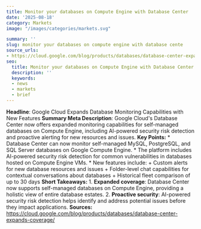 ```yaml
---
title: Monitor your databases on Compute Engine with Database Center
date: '2025-08-18'
category: Marketsimage: "/images/categories/markets.svg"

summary: ''
slug: monitor your databases on compute engine with database cente
source_urls:
- https://cloud.google.com/blog/products/databases/database-center-expands-coverage/
seo:
  title: Monitor your databases on Compute Engine with Database Center | Hash n Hedge
  description: ''
  keywords:
  - news
  - markets
  - brief
---
```


**Headline**: Google Cloud Expands Database Monitoring Capabilities with New Features  **Summary Meta Description**: Google Cloud's Database Center now offers expanded monitoring capabilities for self-managed databases on Compute Engine, including AI-powered security risk detection and proactive alerting for new resources and issues.  **Key Points:**  * Database Center can now monitor self-managed MySQL, PostgreSQL, and SQL Server databases on Google Compute Engine. * The platform includes AI-powered security risk detection for common vulnerabilities in databases hosted on Compute Engine VMs. * New features include: 	+ Custom alerts for new database resources and issues 	+ Folder-level chat capabilities for contextual conversations about databases 	+ Historical fleet comparison of up to 30 days  **Short Takeaways:**  1. **Expanded coverage**: Database Center now supports self-managed databases on Compute Engine, providing a holistic view of entire database estates. 2. **Proactive security**: AI-powered security risk detection helps identify and address potential issues before they impact applications.  **Sources:** https://cloud.google.com/blog/products/databases/database-center-expands-coverage/ 
